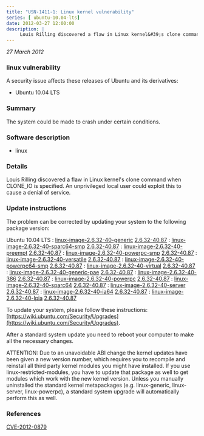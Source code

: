 ```yaml
---
title: "USN-1411-1: Linux kernel vulnerability"
series: [ ubuntu-10.04-lts]
date: 2012-03-27 12:00:00
description: |
     Louis Rilling discovered a flaw in Linux kernel&#39;s clone command when CLONE_IO is specified. An unprivileged local user could exploit this to cause a denial of service. 
--- 
```

 
 

*27 March 2012*

### linux vulnerability

A security issue affects these releases of Ubuntu and its derivatives:

* Ubuntu 10.04 LTS

### Summary

The system could be made to crash under certain conditions. 

### Software description

* linux 

### Details

 Louis Rilling discovered a flaw in Linux kernel&#39;s clone command when CLONE_IO is specified. An unprivileged local user could exploit this to cause a denial of service. 

### Update instructions

The problem can be corrected by updating your system to the following package version:

Ubuntu 10.04 LTS
 : [linux-image-2.6.32-40-generic](https://launchpad.net/ubuntu/+source/linux) <span> [2.6.32-40.87](https://launchpad.net/ubuntu/+source/linux/2.6.32-40.87) </span> 
 : [linux-image-2.6.32-40-sparc64-smp](https://launchpad.net/ubuntu/+source/linux) <span> [2.6.32-40.87](https://launchpad.net/ubuntu/+source/linux/2.6.32-40.87) </span> 
 : [linux-image-2.6.32-40-preempt](https://launchpad.net/ubuntu/+source/linux) <span> [2.6.32-40.87](https://launchpad.net/ubuntu/+source/linux/2.6.32-40.87) </span> 
 : [linux-image-2.6.32-40-powerpc-smp](https://launchpad.net/ubuntu/+source/linux) <span> [2.6.32-40.87](https://launchpad.net/ubuntu/+source/linux/2.6.32-40.87) </span> 
 : [linux-image-2.6.32-40-versatile](https://launchpad.net/ubuntu/+source/linux) <span> [2.6.32-40.87](https://launchpad.net/ubuntu/+source/linux/2.6.32-40.87) </span> 
 : [linux-image-2.6.32-40-powerpc64-smp](https://launchpad.net/ubuntu/+source/linux) <span> [2.6.32-40.87](https://launchpad.net/ubuntu/+source/linux/2.6.32-40.87) </span> 
 : [linux-image-2.6.32-40-virtual](https://launchpad.net/ubuntu/+source/linux) <span> [2.6.32-40.87](https://launchpad.net/ubuntu/+source/linux/2.6.32-40.87) </span> 
 : [linux-image-2.6.32-40-generic-pae](https://launchpad.net/ubuntu/+source/linux) <span> [2.6.32-40.87](https://launchpad.net/ubuntu/+source/linux/2.6.32-40.87) </span> 
 : [linux-image-2.6.32-40-386](https://launchpad.net/ubuntu/+source/linux) <span> [2.6.32-40.87](https://launchpad.net/ubuntu/+source/linux/2.6.32-40.87) </span> 
 : [linux-image-2.6.32-40-powerpc](https://launchpad.net/ubuntu/+source/linux) <span> [2.6.32-40.87](https://launchpad.net/ubuntu/+source/linux/2.6.32-40.87) </span> 
 : [linux-image-2.6.32-40-sparc64](https://launchpad.net/ubuntu/+source/linux) <span> [2.6.32-40.87](https://launchpad.net/ubuntu/+source/linux/2.6.32-40.87) </span> 
 : [linux-image-2.6.32-40-server](https://launchpad.net/ubuntu/+source/linux) <span> [2.6.32-40.87](https://launchpad.net/ubuntu/+source/linux/2.6.32-40.87) </span> 
 : [linux-image-2.6.32-40-ia64](https://launchpad.net/ubuntu/+source/linux) <span> [2.6.32-40.87](https://launchpad.net/ubuntu/+source/linux/2.6.32-40.87) </span> 
 : [linux-image-2.6.32-40-lpia](https://launchpad.net/ubuntu/+source/linux) <span> [2.6.32-40.87](https://launchpad.net/ubuntu/+source/linux/2.6.32-40.87) </span> 

To update your system, please follow these instructions: [https://wiki.ubuntu.com/Security/Upgrades](https://wiki.ubuntu.com/Security/Upgrades).

After a standard system update you need to reboot your computer to make all the necessary changes.

ATTENTION: Due to an unavoidable ABI change the kernel updates have been given a new version number, which requires you to recompile and reinstall all third party kernel modules you might have installed. If you use linux-restricted-modules, you have to update that package as well to get modules which work with the new kernel version. Unless you manually uninstalled the standard kernel metapackages (e.g. linux-generic, linux-server, linux-powerpc), a standard system upgrade will automatically perform this as well. 

### References

 
 [CVE-2012-0879](http://people.ubuntu.com/~ubuntu-security/cve/CVE-2012-0879)
 

